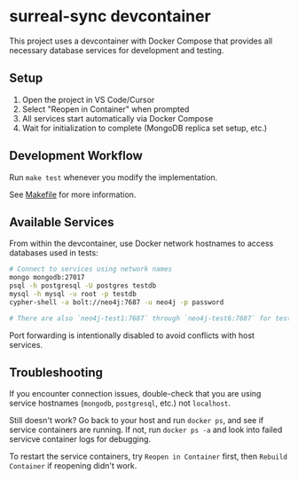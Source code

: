 # surreal-sync devcontainer

This project uses a devcontainer with Docker Compose that provides all necessary database services for development and testing.

## Setup

1. Open the project in VS Code/Cursor
2. Select "Reopen in Container" when prompted
3. All services start automatically via Docker Compose
4. Wait for initialization to complete (MongoDB replica set setup, etc.)

## Development Workflow

Run `make test` whenever you modify the implementation.

See [Makefile](../Makefile) for more information.

## Available Services

From within the devcontainer, use Docker network hostnames to access databases used in tests:

```bash
# Connect to services using network names
mongo mongodb:27017
psql -h postgresql -U postgres testdb
mysql -h mysql -u root -p testdb
cypher-shell -a bolt://neo4j:7687 -u neo4j -p password

# There are also `neo4j-test1:7687` through `neo4j-test6:7687` for test isolation
```

Port forwarding is intentionally disabled to avoid conflicts with host services.

## Troubleshooting

If you encounter connection issues, double-check that you are using service hostnames (`mongodb`, `postgresql`, etc.) not `localhost`.

Still doesn't work? Go back to your host and run `docker ps`, and see if service containers are running. If not, run `docker ps -a` and look into failed servicve container logs for debugging.

To restart the service containers, try `Reopen in Container` first, then `Rebuild Container` if reopening didn't work.
